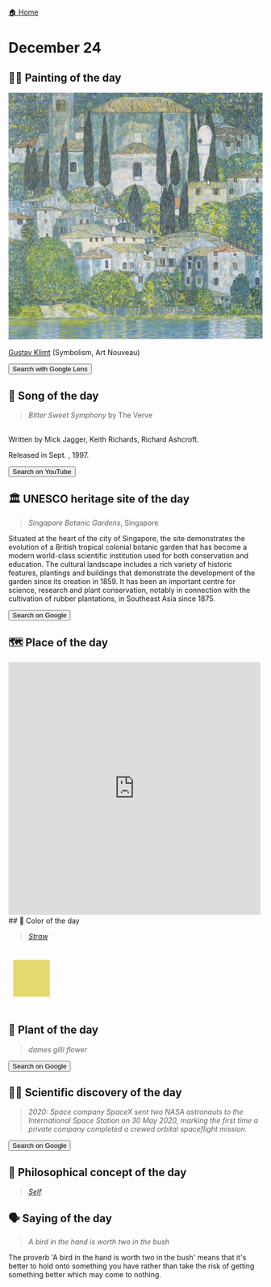 
[🏠 Home](../../index.md)

# December 24

## 🧑‍🎨 Painting of the day

<img width="600" src="../img/Gustav_Klimt_2.jpg">

[Gustav Klimt](http://en.wikipedia.org/wiki/Gustav_Klimt) (Symbolism, Art Nouveau)

<button class="btn btn-success"
onclick=" window.open('https://lens.google.com/uploadbyurl?url=https://iretes.github.io/one-a-day/data/img/Gustav_Klimt_2.jpg','_blank')">
Search with Google Lens
</button>

## 🎼 Song of the day

> *Bitter Sweet Symphony*
by The Verve

<br />Written by Mick Jagger, Keith Richards, Richard Ashcroft.

Released in Sept. , 1997.

<button class="btn btn-success"
onclick=" window.open('http://www.youtube.com/search?q=Bitter Sweet Symphony by The Verve','_blank')">
Search on YouTube
</button>

## 🏛️ UNESCO heritage site of the day

> *Singapore Botanic Gardens*, Singapore

<p>Situated at the heart of the city of Singapore, the site demonstrates the evolution of a British tropical colonial botanic garden that has become a modern world-class scientific institution used for both conservation and education. The cultural landscape includes a rich variety of historic features, plantings and buildings that demonstrate the development of the garden since its creation in 1859. It has been an important centre for science, research and plant conservation, notably in connection with the cultivation of rubber plantations, in Southeast Asia since 1875.</p>

<button class="btn btn-success"
onclick=" window.open('http://www.google.com/search?q=Singapore Botanic Gardens','_blank')">
Search on Google
</button>

## 🗺️ Place of the day

<iframe
src="https://www.mapcrunch.com"
name="mapcrunch"
width="500"
height="500"
allowTransparency="true"
scrolling="no"
frameborder="0"
>
</iframe>
## 🎨 Color of the day

> *[Straw](https://en.wikipedia.org/wiki/Straw_(colour))*

<div style="color:#E4D96F; font-size: 100px;">&#9632;</div>

## 🌿 Plant of the day

> *dames gilli flower*

<button class="btn btn-success"
onclick=" window.open('http://www.google.com/search?q=dames gilli flower','_blank')">
Search on Google
</button>

## 🧑‍🔬 Scientific discovery of the day

> *2020: Space company SpaceX sent two NASA astronauts to the International Space Station on 30 May 2020, marking the first time a private company completed a crewed orbital spaceflight mission.*

<button class="btn btn-success"
onclick=" window.open('http://www.google.com/search?q=2020: Space company SpaceX sent two NASA astronauts to the International Space Station on 30 May 2020, marking the first time a private company completed a crewed orbital spaceflight mission.','_blank')"> 
Search on Google
</button>

## 💭 Philosophical concept of the day

> *[Self](https://en.wikipedia.org/wiki/Self_(philosophy))*

## 🗣️ Saying of the day

> *A bird in the hand is worth two in the bush*

The proverb 'A bird in the hand is worth two in the bush' means  that it's
          better to hold onto something you  have rather than take the risk of getting something better  which may come to nothing.
